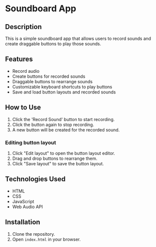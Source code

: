 # Soundboard App

## Description
This is a simple soundboard app that allows users to record sounds and create draggable buttons to play those sounds.

## Features
- Record audio
- Create buttons for recorded sounds
- Draggable buttons to rearrange sounds
- Customizable keyboard shortcuts to play buttons
- Save and load button layouts and recorded sounds

## How to Use
1. Click the 'Record Sound' button to start recording.
2. Click the button again to stop recording.
3. A new button will be created for the recorded sound.

### Editing button layout
1. Click "Edit layout" to open the button layout editor.
2. Drag and drop buttons to rearrange them.
3. Click "Save layout" to save the button layout.

## Technologies Used
- HTML
- CSS
- JavaScript
- Web Audio API

## Installation
1. Clone the repository.
2. Open `index.html` in your browser.
